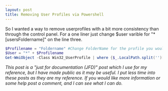```yaml
---
layout: post
title: Removing User Profiles via Powershell
---
```


So I wanted a way to remove userprofiles with a bit more consistency than through the control panel. For a one liner just change $user varible for "*[usersFoldername]" on the line three.

```powershell
$Profilename = "Foldername" #Change FolderName for the profile you would like to remove.
$User = "*" + $Profilename
Get-WmiObject -Class Win32_UserProfile | where {$_.LocalPath.split('')[-1] -like $user} | foreach {$_.Delete()}
```

*This post is a "just for documentation (JFD)" post which I use for my reference, but I have made public as it may be useful. I put less time into these posts as they are my reference. If you would like more information or some help post a comment, and I can see what I can do.*
